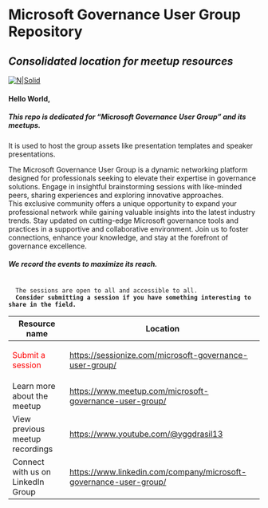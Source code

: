 <h1 class="code-line" data-line-start=0 data-line-end=1 ><a id="Microsoft_Governance_User_Group_Repository_0"></a>Microsoft Governance User Group Repository</h1>
<h2 class="code-line" data-line-start=1 data-line-end=2 ><a id="_Consolidated_location_for_meetup_resources__1"></a><em>Consolidated location for meetup resources</em></h2>
<p class="has-line-data" data-line-start="3" data-line-end="4"><a href="https://www.meetup.com/microsoft-governance-user-group/"><img src="https://raw.githubusercontent.com/MeetupRepo/MGUG/main/groupAssets/MGUG_banner_20%25.png" alt="N|Solid"></a></p>
<h4 class="code-line" data-line-start=5 data-line-end=6 ><a id="Hello_World_5"></a>Hello World,</h4>
<h5 class="code-line" data-line-start=7 data-line-end=8 ><a id="This_repo_is_dedicated_for_Microsoft_Governance_User_Group_and_its_meetups_7"></a>This repo is dedicated for “Microsoft Governance User Group” and its meetups.</h5>
<p class="has-line-data" data-line-start="8" data-line-end="9">It is used to host the group assets like presentation templates and speaker presentations.</p>
<p class="has-line-data" data-line-start="10" data-line-end="12">The Microsoft Governance User Group is a dynamic networking platform designed for professionals seeking to elevate their expertise in governance solutions. Engage in insightful brainstorming sessions with like-minded peers, sharing experiences and exploring innovative approaches.<br>
This exclusive community offers a unique opportunity to expand your professional network while gaining valuable insights into the latest industry trends. Stay updated on cutting-edge Microsoft governance tools and practices in a supportive and collaborative environment. Join us to foster connections, enhance your knowledge, and stay at the forefront of governance excellence.</p>
<h4 class="code-line" data-line-start=12 data-line-end=13 ><a id="_12"></a></h4>
<h5 class="code-line" data-line-start=13 data-line-end=14 ><a id="We_record_the_events_to_maximize_its_reach_13"></a>We record the events to maximize its reach.</h5>
<pre><code class="has-line-data" data-line-start="15" data-line-end="17" class="language-sh">
  The sessions are open to all and accessible to all. 
  <b>Consider submitting a session if you have something interesting to share in the field.</b>
</code></pre>
<table class="table table-striped table-bordered">
<thead>
<tr>
<th>Resource name</th>
<th>Location</th>
</tr>
</thead>
<tbody>
<tr>
<td><p style="color:red;">Submit a session</p></td>
<td><a href="https://sessionize.com/microsoft-governance-user-group/">https://sessionize.com/microsoft-governance-user-group/</a></td>
</tr>
<tr>
<td>Learn more about the meetup</td>
<td><a href="https://www.meetup.com/microsoft-governance-user-group/">https://www.meetup.com/microsoft-governance-user-group/</a></td>
</tr>
<tr>
<td>View previous meetup recordings</td>
<td><a href="https://www.youtube.com/@yggdrasil13">https://www.youtube.com/@yggdrasil13</a></td>
</tr>
<tr>
<td>Connect with us on LinkedIn Group</td>
<td><a href="https://www.linkedin.com/company/microsoft-governance-user-group/">https://www.linkedin.com/company/microsoft-governance-user-group/</a></td>
</tr>
</tbody>
</table>
